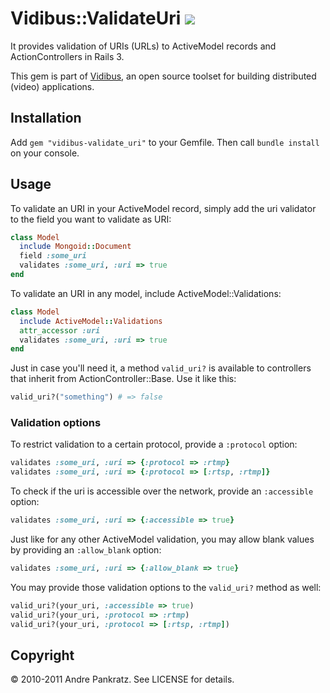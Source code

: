 # Vidibus::ValidateUri [![](http://travis-ci.org/vidibus/vidibus-validate_uri.png)](http://travis-ci.org/vidibus/vidibus-validate_uri)

It provides validation of URIs (URLs) to ActiveModel records and ActionControllers in Rails 3.

This gem is part of [Vidibus](http://vidibus.org), an open source toolset for building distributed (video) applications.

## Installation

Add `gem "vidibus-validate_uri"` to your Gemfile. Then call `bundle install` on your console.


## Usage

To validate an URI in your ActiveModel record, simply add the uri validator to the field you want to validate as URI:

```ruby
class Model
  include Mongoid::Document
  field :some_uri
  validates :some_uri, :uri => true
end
```

To validate an URI in any model, include ActiveModel::Validations:

```ruby
class Model
  include ActiveModel::Validations
  attr_accessor :uri
  validates :some_uri, :uri => true
end
```

Just in case you'll need it, a method `valid_uri?` is available to controllers that inherit from ActionController::Base. Use it like this:

```ruby
valid_uri?("something") # => false
```

### Validation options

To restrict validation to a certain protocol, provide a `:protocol` option:

```ruby
validates :some_uri, :uri => {:protocol => :rtmp}
validates :some_uri, :uri => {:protocol => [:rtsp, :rtmp]}
```

To check if the uri is accessible over the network, provide an `:accessible` option:

```ruby
validates :some_uri, :uri => {:accessible => true}
```

Just like for any other ActiveModel validation, you may allow blank values by providing an `:allow_blank` option:

```ruby
validates :some_uri, :uri => {:allow_blank => true}
```

You may provide those validation options to the `valid_uri?` method as well:

```ruby
valid_uri?(your_uri, :accessible => true)
valid_uri?(your_uri, :protocol => :rtmp)
valid_uri?(your_uri, :protocol => [:rtsp, :rtmp])
```

## Copyright

&copy; 2010-2011 Andre Pankratz. See LICENSE for details.

